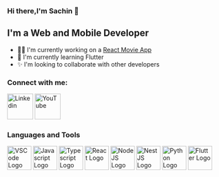 ### Hi there,I'm Sachin 👋

## I'm a Web and Mobile Developer
- 👨‍💻 I'm currently working on a [React Movie App](https://movies-kappa-gray.vercel.app/)
- 📗 I'm currently learning Flutter 
- ✨ I'm looking to collaborate with other developers

### Connect with me:
[<img alt="Linkedin" src="https://upload.wikimedia.org/wikipedia/commons/0/01/LinkedIn_Logo.svg" width="60px" />](https://www.linkedin.com/in/sachin-aryal-74a228224/)
[<img alt="YouTube" src="https://static.wikia.nocookie.net/logopedia/images/1/19/YouTube_logo_2017.svg/revision/latest?cb=20210829124756" width="60px" />](https://www.youtube.com/watch?v=dQw4w9WgXcQ)

### Languages and Tools

[<img src="https://code.visualstudio.com/assets/images/code-stable.png" width="56px" alt="VSCode Logo" />](https://code.visualstudio.com/)
[<img src="https://www.svgrepo.com/show/303206/javascript-logo.svg" width="56px" alt="Javascript Logo" />](https://www.javascript.com/)
[<img src="https://www.svgrepo.com/show/354478/typescript-icon.svg" width="56px" alt="Typescript Logo" />]([https://www.javascript.com/](https://www.typescriptlang.org/))
[<img src="https://www.svgrepo.com/show/303500/react-1-logo.svg" width="56px" alt="React Logo" />](https://reactjs.org/)
[<img src="https://www.svgrepo.com/show/303658/nodejs-1-logo.svg" width="56px" alt="NodeJS Logo" />](https://nodejs.org/en/)
[<img src="https://www.svgrepo.com/show/354107/nestjs.svg" width="56px" alt="NestJS Logo" />](https://nestjs.com/)
[<img src="https://www.svgrepo.com/show/374016/python.svg" width="56px" alt="Python Logo" />](https://www.python.org/)
[<img src="https://www.svgrepo.com/show/376318/flutter.svg" width="56px" alt="Flutter Logo" />](https://www.flutter.dev/)


